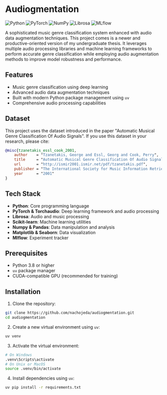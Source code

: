 # Audiogmentation

![Python](https://img.shields.io/badge/python-3.10.16-blue.svg?logo=python&logoColor=white)
![PyTorch](https://img.shields.io/badge/pytorch-2.5.1-ee4c2c.svg?logo=pytorch&logoColor=white)
![NumPy](https://img.shields.io/badge/numpy-1.26.4-013243.svg?logo=numpy&logoColor=white)
![Librosa](https://img.shields.io/badge/librosa-0.10.2-yellow.svg?logo=python&logoColor=white)
![MLflow](https://img.shields.io/badge/MLflow-2.19.0-blue.svg?logo=mlflow&logoColor=white)

A sophisticated music genre classification system enhanced with audio data augmentation techniques. This project comes is a newer  and productive-oriented version of my undergraduate thesis. It leverages multiple audio processing libraries and machine learning frameworks to perform accurate genre classification while employing audio augmentation methods to improve model robustness and performance.

## Features

- Music genre classification using deep learning
- Advanced audio data augmentation techniques
- Built with modern Python package management using `uv`
- Comprehensive audio processing capabilities

## Dataset

This project uses the dataset introduced in the paper "Automatic Musical Genre Classification Of Audio Signals". If you use this dataset in your research, please cite:

```bibtex
@misc{tzanetakis_essl_cook_2001,
    author    = "Tzanetakis, George and Essl, Georg and Cook, Perry",
    title     = "Automatic Musical Genre Classification Of Audio Signals",
    url       = "http://ismir2001.ismir.net/pdf/tzanetakis.pdf",
    publisher = "The International Society for Music Information Retrieval",
    year      = "2001"
}
```

## Tech Stack

- **Python**: Core programming language
- **PyTorch & Torchaudio**: Deep learning framework and audio processing
- **Librosa**: Audio and music processing
- **Scikit-learn**: Machine learning utilities
- **Numpy & Pandas**: Data manipulation and analysis
- **Matplotlib & Seaborn**: Data visualization
- **Mlflow**: Experiment tracker

## Prerequisites

- Python 3.8 or higher
- `uv` package manager
- CUDA-compatible GPU (recommended for training)

## Installation

1. Clone the repository:
```bash
git clone https://github.com/nachojeda/audiogmentation.git
cd audiogmentation
```

2. Create a new virtual environment using `uv`:
```bash
uv venv
```

3. Activate the virtual environment:
```bash
# On Windows
.venv\Scripts\activate
# On Unix or MacOS
source .venv/bin/activate
```

4. Install dependencies using `uv`:
```bash
uv pip install -r requirements.txt
```

##